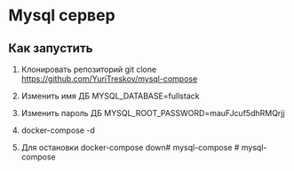 # Mysql сервер

## Как запустить

1. Клонировать репозиторий git clone https://github.com/YuriTreskov/mysql-compose

2. Изменить имя ДБ MYSQL_DATABASE=fullstack


3. Изменить пароль ДБ MYSQL_ROOT_PASSWORD=mauFJcuf5dhRMQrjj


4. docker-compose -d

5. Для остановки docker-compose down#   m y s q l - c o m p o s e  
 # mysql-compose
